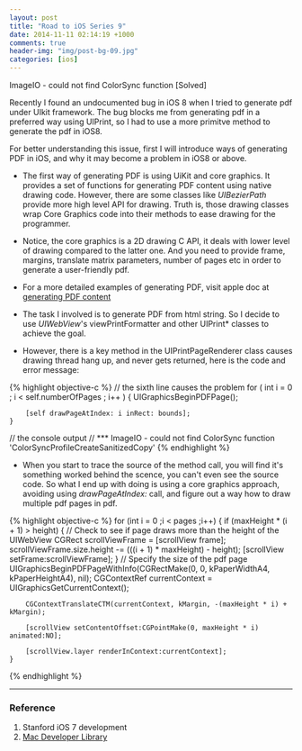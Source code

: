 ```yaml
---
layout: post
title: "Road to iOS Series 9"
date: 2014-11-11 02:14:19 +1000
comments: true
header-img: "img/post-bg-09.jpg"
categories: [ios]
---
```


ImageIO - could not find ColorSync function [Solved]

Recently I found an undocumented bug in iOS 8 when I tried to generate pdf under UIkit framework. The bug blocks me from generating pdf in a preferred way using UIPrint, so I had to use a more primitve method to generate the pdf in iOS8.

For better understanding this issue, first I will introduce ways of generating PDF in iOS, and why it may become a problem in iOS8 or above.

<!--more-->

- The first way of generating PDF is using UiKit and core graphics. It provides a set of functions for generating PDF content using native drawing code. However, there are some classes like *UIBezierPath* provide more high level API for drawing. Truth is, those drawing classes wrap Core Graphics code into their methods to ease drawing for the programmer.
- Notice, the core graphics is a 2D drawing C API, it deals with lower level of drawing compared to the latter one. And you need to provide frame,  margins, translate matrix parameters,  number of pages etc in order to generate a user-friendly pdf.
- For a more detailed examples of generating PDF, visit apple doc at [generating PDF content](https://developer.apple.com/library/ios/documentation/2DDrawing/Conceptual/DrawingPrintingiOS/GeneratingPDF/GeneratingPDF.html)

- The task I involved is to generate PDF from html string. So I decide to use *UIWebView*'s viewPrintFormatter and other UIPrint* classes to achieve the goal.
- However, there is a key method in the UIPrintPageRenderer class causes drawing thread hang up, and never gets returned, here is the code and error message:

{% highlight objective-c %}
// the sixth line causes the problem
for ( int i = 0 ; i < self.numberOfPages ; i++ )
    {
        UIGraphicsBeginPDFPage();

        [self drawPageAtIndex: i inRect: bounds];
    }

// the console output
// *** ImageIO - could not find ColorSync function 'ColorSyncProfileCreateSanitizedCopy'
{% endhighlight %}

- When you start to trace the source of the method call, you will find it's something worked behind the scence, you can't even see the source code. So what I end up with doing is using a core graphics approach, avoiding using *drawPageAtIndex:* call, and figure out a way how to draw multiple pdf pages in pdf.


{% highlight objective-c %}
for (int i = 0 ;i < pages ;i++)
    {
        if (maxHeight * (i + 1) > height)
        {
            // Check to see if page draws more than the height of the UIWebView
            CGRect scrollViewFrame = [scrollView frame];
            scrollViewFrame.size.height -= (((i + 1) * maxHeight) - height);
            [scrollView setFrame:scrollViewFrame];
        }
        // Specify the size of the pdf page
        UIGraphicsBeginPDFPageWithInfo(CGRectMake(0, 0, kPaperWidthA4, kPaperHeightA4), nil);
        CGContextRef currentContext = UIGraphicsGetCurrentContext();

        CGContextTranslateCTM(currentContext, kMargin, -(maxHeight * i) + kMargin);

        [scrollView setContentOffset:CGPointMake(0, maxHeight * i) animated:NO];

        [scrollView.layer renderInContext:currentContext];
    }
{% endhighlight %}


------------

### Reference
1. Stanford iOS 7 development
2. [Mac Developer Library](https://developer.apple.com/library/mac/navigation/)
